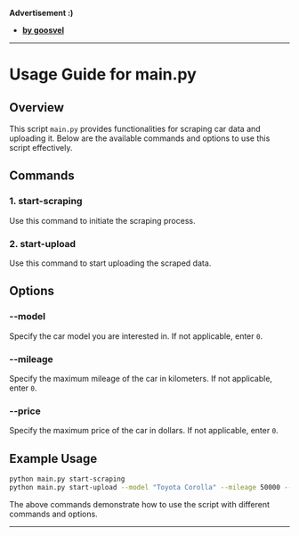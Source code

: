 __Advertisement :)__

- __[by goosvel](https://www.youtube.com/watch?v=gke69PitnHk)__
---

# Usage Guide for main.py

## Overview
This script `main.py` provides functionalities for scraping car data and uploading it. Below are the available commands and options to use this script effectively.

## Commands

### 1. start-scraping
Use this command to initiate the scraping process.

### 2. start-upload
Use this command to start uploading the scraped data.

## Options

### --model
Specify the car model you are interested in. If not applicable, enter `0`.

### --mileage
Specify the maximum mileage of the car in kilometers. If not applicable, enter `0`.

### --price
Specify the maximum price of the car in dollars. If not applicable, enter `0`.

## Example Usage
```bash
python main.py start-scraping
python main.py start-upload --model "Toyota Corolla" --mileage 50000 --price 20000
```

The above commands demonstrate how to use the script with different commands and options.  

---
